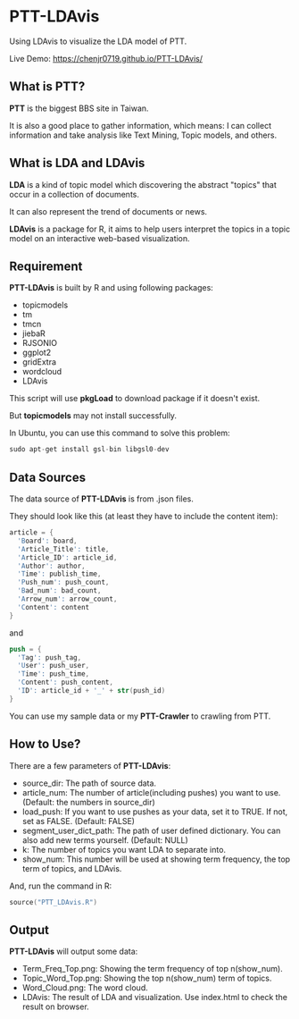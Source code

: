 # PTT-LDAvis

Using LDAvis to visualize the LDA model of PTT.

Live Demo: https://chenjr0719.github.io/PTT-LDAvis/

## What is PTT?

**PTT** is the biggest BBS site in Taiwan.

It is also a good place to gather information, which means: I can collect information and take analysis like Text Mining, Topic models, and others.

## What is LDA and LDAvis

**LDA** is a kind of topic model which discovering the abstract "topics" that occur in a collection of documents.

It can also represent the trend of documents or news.

**LDAvis** is a package for R, it aims to help users interpret the topics in a topic model on an interactive web-based visualization.

## Requirement

**PTT-LDAvis** is built by R and using following packages:

* topicmodels
* tm
* tmcn
* jiebaR
* RJSONIO
* ggplot2
* gridExtra
* wordcloud
* LDAvis

This script will use **pkgLoad** to download package if it doesn't exist.

But **topicmodels** may not install successfully.

In Ubuntu, you can use this command to solve this problem:

```s
sudo apt-get install gsl-bin libgsl0-dev
```


## Data Sources

The data source of **PTT-LDAvis** is from .json files.

They should look like this (at least they have to include the content item):

```s
article = {
  'Board': board,
  'Article_Title': title,
  'Article_ID': article_id,
  'Author': author,
  'Time': publish_time,
  'Push_num': push_count,
  'Bad_num': bad_count,
  'Arrow_num': arrow_count,
  'Content': content
}
```

and

```s
push = {
  'Tag': push_tag,
  'User': push_user,
  'Time': push_time,
  'Content': push_content,
  'ID': article_id + '_' + str(push_id)
}
```

You can use my sample data or my **PTT-Crawler** to crawling from PTT.

## How to Use?

There are a few parameters of **PTT-LDAvis**:

* source_dir: The path of source data.
* article_num: The number of article(including pushes) you want to use. (Default: the numbers in source_dir)
* load_push: If you want to use pushes as your data, set it to TRUE. If not, set as FALSE. (Default: FALSE)
* segment_user_dict_path: The path of user defined dictionary. You can also add new terms yourself. (Default: NULL)
* k: The number of topics you want LDA to separate into.
* show_num: This number will be used at showing term frequency, the top term of topics, and LDAvis.

And, run the command in R:

```s
source("PTT_LDAvis.R")
```

## Output

**PTT-LDAvis** will output some data:

* Term_Freq_Top.png: Showing the term frequency of top n(show_num).
* Topic_Word_Top.png: Showing the top n(show_num) term of topics.
* Word_Cloud.png: The word cloud.
* LDAvis: The result of LDA and visualization. Use index.html to check the result on browser.
